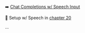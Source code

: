 ➡️ [Chat Completions w/ Speech Input](#chapter-26-chat-completions-w-speech-input)  

🛑 Setup w/ Speech in [chapter 20](#chapter-20-setup-w-speech)  

...
